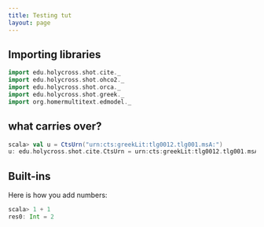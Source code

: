 ```yaml
---
title: Testing tut
layout: page
---
```


## Importing libraries





```scala
import edu.holycross.shot.cite._
import edu.holycross.shot.ohco2._
import edu.holycross.shot.orca._
import edu.holycross.shot.greek._
import org.homermultitext.edmodel._
```


## what carries over?

```scala
scala> val u = CtsUrn("urn:cts:greekLit:tlg0012.tlg001.msA:")
u: edu.holycross.shot.cite.CtsUrn = urn:cts:greekLit:tlg0012.tlg001.msA:
```

## Built-ins


Here is how you add numbers:

```scala
scala> 1 + 1
res0: Int = 2
```
